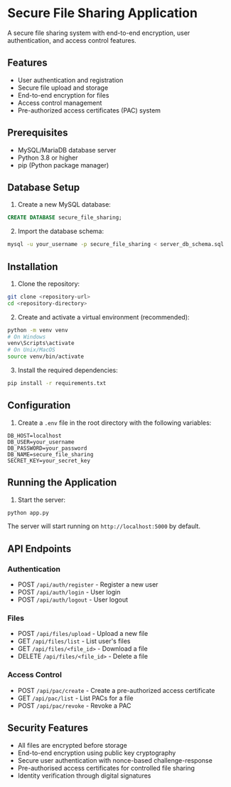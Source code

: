 # Secure File Sharing Application

A secure file sharing system with end-to-end encryption, user authentication, and access control features.

## Features

- User authentication and registration
- Secure file upload and storage
- End-to-end encryption for files
- Access control management
- Pre-authorized access certificates (PAC) system

## Prerequisites

- MySQL/MariaDB database server
- Python 3.8 or higher
- pip (Python package manager)

## Database Setup

1. Create a new MySQL database:
```sql
CREATE DATABASE secure_file_sharing;
```

2. Import the database schema:
```bash
mysql -u your_username -p secure_file_sharing < server_db_schema.sql
```

## Installation

1. Clone the repository:
```bash
git clone <repository-url>
cd <repository-directory>
```

2. Create and activate a virtual environment (recommended):
```bash
python -m venv venv
# On Windows
venv\Scripts\activate
# On Unix/MacOS
source venv/bin/activate
```

3. Install the required dependencies:
```bash
pip install -r requirements.txt
```

## Configuration

1. Create a `.env` file in the root directory with the following variables:
```env
DB_HOST=localhost
DB_USER=your_username
DB_PASSWORD=your_password
DB_NAME=secure_file_sharing
SECRET_KEY=your_secret_key
```

## Running the Application

1. Start the server:
```bash
python app.py
```

The server will start running on `http://localhost:5000` by default.

## API Endpoints

### Authentication
- POST `/api/auth/register` - Register a new user
- POST `/api/auth/login` - User login
- POST `/api/auth/logout` - User logout

### Files
- POST `/api/files/upload` - Upload a new file
- GET `/api/files/list` - List user's files
- GET `/api/files/<file_id>` - Download a file
- DELETE `/api/files/<file_id>` - Delete a file

### Access Control
- POST `/api/pac/create` - Create a pre-authorized access certificate
- GET `/api/pac/list` - List PACs for a file
- POST `/api/pac/revoke` - Revoke a PAC

## Security Features

- All files are encrypted before storage
- End-to-end encryption using public key cryptography
- Secure user authentication with nonce-based challenge-response
- Pre-authorised access certificates for controlled file sharing
- Identity verification through digital signatures


